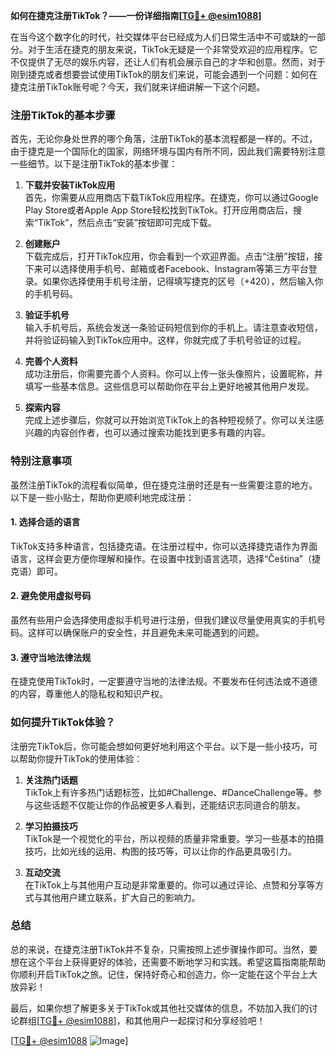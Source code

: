 **如何在捷克注册TikTok？——一份详细指南[[TG💪+ @esim1088](https://t.me/s/esim1088)]**

在当今这个数字化的时代，社交媒体平台已经成为人们日常生活中不可或缺的一部分。对于生活在捷克的朋友来说，TikTok无疑是一个非常受欢迎的应用程序。它不仅提供了无尽的娱乐内容，还让人们有机会展示自己的才华和创意。然而，对于刚到捷克或者想要尝试使用TikTok的朋友们来说，可能会遇到一个问题：如何在捷克注册TikTok账号呢？今天，我们就来详细讲解一下这个问题。

### 注册TikTok的基本步骤

首先，无论你身处世界的哪个角落，注册TikTok的基本流程都是一样的。不过，由于捷克是一个国际化的国家，网络环境与国内有所不同，因此我们需要特别注意一些细节。以下是注册TikTok的基本步骤：

1. **下载并安装TikTok应用**  
   首先，你需要从应用商店下载TikTok应用程序。在捷克，你可以通过Google Play Store或者Apple App Store轻松找到TikTok。打开应用商店后，搜索“TikTok”，然后点击“安装”按钮即可完成下载。

2. **创建账户**  
   下载完成后，打开TikTok应用，你会看到一个欢迎界面。点击“注册”按钮，接下来可以选择使用手机号、邮箱或者Facebook、Instagram等第三方平台登录。如果你选择使用手机号注册，记得填写捷克的区号（+420），然后输入你的手机号码。

3. **验证手机号**  
   输入手机号后，系统会发送一条验证码短信到你的手机上。请注意查收短信，并将验证码输入到TikTok应用中。这样，你就完成了手机号验证的过程。

4. **完善个人资料**  
   成功注册后，你需要完善个人资料。你可以上传一张头像照片，设置昵称，并填写一些基本信息。这些信息可以帮助你在平台上更好地被其他用户发现。

5. **探索内容**  
   完成上述步骤后，你就可以开始浏览TikTok上的各种短视频了。你可以关注感兴趣的内容创作者，也可以通过搜索功能找到更多有趣的内容。

### 特别注意事项

虽然注册TikTok的流程看似简单，但在捷克注册时还是有一些需要注意的地方。以下是一些小贴士，帮助你更顺利地完成注册：

#### 1. **选择合适的语言**
   TikTok支持多种语言，包括捷克语。在注册过程中，你可以选择捷克语作为界面语言，这样会更方便你理解和操作。在设置中找到语言选项，选择“Čeština”（捷克语）即可。

#### 2. **避免使用虚拟号码**
   虽然有些用户会选择使用虚拟手机号进行注册，但我们建议尽量使用真实的手机号码。这样可以确保账户的安全性，并且避免未来可能遇到的问题。

#### 3. **遵守当地法律法规**
   在捷克使用TikTok时，一定要遵守当地的法律法规。不要发布任何违法或不道德的内容，尊重他人的隐私权和知识产权。

### 如何提升TikTok体验？

注册完TikTok后，你可能会想如何更好地利用这个平台。以下是一些小技巧，可以帮助你提升TikTok的使用体验：

1. **关注热门话题**  
   TikTok上有许多热门话题标签，比如#Challenge、#DanceChallenge等。参与这些话题不仅能让你的作品被更多人看到，还能结识志同道合的朋友。

2. **学习拍摄技巧**  
   TikTok是一个视觉化的平台，所以视频的质量非常重要。学习一些基本的拍摄技巧，比如光线的运用、构图的技巧等，可以让你的作品更具吸引力。

3. **互动交流**  
   在TikTok上与其他用户互动是非常重要的。你可以通过评论、点赞和分享等方式与其他用户建立联系，扩大自己的影响力。

### 总结

总的来说，在捷克注册TikTok并不复杂，只需按照上述步骤操作即可。当然，要想在这个平台上获得更好的体验，还需要不断地学习和实践。希望这篇指南能帮助你顺利开启TikTok之旅。记住，保持好奇心和创造力，你一定能在这个平台上大放异彩！

最后，如果你想了解更多关于TikTok或其他社交媒体的信息，不妨加入我们的讨论群组[[TG💪+ @esim1088](https://t.me/s/esim1088)]，和其他用户一起探讨和分享经验吧！  

[[TG💪+ @esim1088](https://t.me/s/esim1088) ![Image](https://i.postimg.cc/4NQfJmqS/Snipaste-2025-05-13-00-14-12.png)]